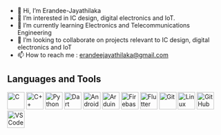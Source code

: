 - 👋 Hi, I’m Erandee-Jayathilaka
- 👀 I’m interested in IC design, digital electronics and IoT.
- 🌱 I’m currently learning Electronics and Telecommunications Engineering
- 💞️ I’m looking to collaborate on projects relevant to IC design, digital electronics and IoT
- 📫 How to reach me : erandeejayathilaka@gmail.com
  
## Languages and Tools

<p align="left">
  <img src="https://img.icons8.com/color/48/000000/c-programming.png" alt="C" height="40"/>
  <img src="https://img.icons8.com/color/48/000000/c-plus-plus-logo.png" alt="C++" height="40"/>
  <img src="https://img.icons8.com/color/48/000000/python.png" alt="Python" height="40"/>
  <img src="https://img.icons8.com/color/48/000000/dart.png" alt="Dart" height="40"/>
  <img src="https://img.icons8.com/color/48/000000/android-os.png" alt="Android" height="40"/>
  <img src="https://img.icons8.com/color/48/000000/arduino.png" alt="Arduino" height="40"/>
  <img src="https://img.icons8.com/color/48/000000/firebase.png" alt="Firebase" height="40"/>
  <img src="https://img.icons8.com/color/48/000000/flutter.png" alt="Flutter" height="40"/> 
  <img src="https://img.icons8.com/color/48/000000/git.png" alt="Git" height="40"/>
  <img src="https://img.icons8.com/color/48/000000/linux.png" alt="Linux" height="40"/>
  <img src="https://img.icons8.com/ios-glyphs/48/000000/github.png" alt="GitHub" height="40"/>
  <img src="https://img.icons8.com/color/48/000000/visual-studio-code-2019.png" alt="VS Code" height="40"/>
  
</p>




<!---
Erandee-Jayathilaka/Erandee-Jayathilaka is a ✨ special ✨ repository because its `README.md` (this file) appears on your GitHub profile.
You can click the Preview link to take a look at your changes.
--->
